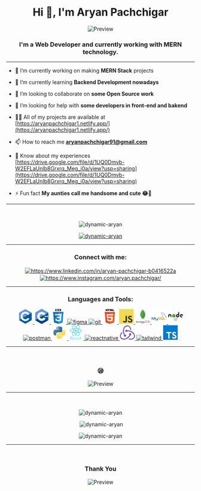 <h1 align="center">Hi 👋, I'm Aryan Pachchigar</h1>
<p align="center">
  <img src="https://media.giphy.com/media/mFAqvhuSxrgbkqJdRI/giphy.gif?cid=790b76117dd5xrt2emc7earsnfgopmt61xuawb4chhstdu41&ep=v1_gifs_search&rid=giphy.gif&ct=g" alt="Preview" height="200" />
</p>
<h3 align="center">I'm a Web Developer and currently working with MERN technology.</h3>

<hr >

- 🔭 I’m currently working on making **MERN Stack** projects 

- 🌱 I’m currently learning **Backend Development nowadays**

- 👯 I’m looking to collaborate on **some Open Source work**

- 🤝 I’m looking for help with **some developers in front-end and bakend**

- 👨‍💻 All of my projects are available at [https://aryanpachchigar1.netlify.app/](https://aryanpachchigar1.netlify.app/)

- 📫 How to reach me **aryanpachchigar91@gmail.com**

- 📄 Know about my experiences [https://drive.google.com/file/d/1UQ0Dmvb-W2EFLaUnIb8Grxrq_Meg_i0a/view?usp=sharing](https://drive.google.com/file/d/1UQ0Dmvb-W2EFLaUnIb8Grxrq_Meg_i0a/view?usp=sharing)

- ⚡ Fun fact **My aunties call me handsome and cute 😂🤣**

<hr>  
<br>
<p align="center"> <img src="https://komarev.com/ghpvc/?username=dynamic-aryan&label=Profile%20views&color=0e75b6&style=flat" alt="dynamic-aryan" /> </p>

<p align="center"> <a href="https://github.com/ryo-ma/github-profile-trophy"><img src="https://github-profile-trophy.vercel.app/?username=dynamic-aryan" alt="dynamic-aryan" /></a> </p>

<hr>
<h3 align="center">Connect with me:</h3>
<p align="center">
<a href="https://linkedin.com/in/https://www.linkedin.com/in/aryan-pachchigar-b0416522a" target="blank"><img align="center" src="https://raw.githubusercontent.com/rahuldkjain/github-profile-readme-generator/master/src/images/icons/Social/linked-in-alt.svg" alt="https://www.linkedin.com/in/aryan-pachchigar-b0416522a" height="30" width="40" /></a>
<a href="https://instagram.com/https://www.instagram.com/aryan.pachchigar/" target="blank"><img align="center" src="https://raw.githubusercontent.com/rahuldkjain/github-profile-readme-generator/master/src/images/icons/Social/instagram.svg" alt="https://www.instagram.com/aryan.pachchigar/" height="30" width="40" /></a>
</p>
<hr>

<h3 align="center">Languages and Tools:</h3>
<p align="center"> <a href="https://www.cprogramming.com/" target="_blank" rel="noreferrer"> <img src="https://raw.githubusercontent.com/devicons/devicon/master/icons/c/c-original.svg" alt="c" width="40" height="40"/> </a> <a href="https://www.w3schools.com/cpp/" target="_blank" rel="noreferrer"> <img src="https://raw.githubusercontent.com/devicons/devicon/master/icons/cplusplus/cplusplus-original.svg" alt="cplusplus" width="40" height="40"/> </a> <a href="https://www.w3schools.com/css/" target="_blank" rel="noreferrer"> <img src="https://raw.githubusercontent.com/devicons/devicon/master/icons/css3/css3-original-wordmark.svg" alt="css3" width="40" height="40"/> </a> <a href="https://www.figma.com/" target="_blank" rel="noreferrer"> <img src="https://www.vectorlogo.zone/logos/figma/figma-icon.svg" alt="figma" width="40" height="40"/> </a> <a href="https://git-scm.com/" target="_blank" rel="noreferrer"> <img src="https://www.vectorlogo.zone/logos/git-scm/git-scm-icon.svg" alt="git" width="40" height="40"/> </a> <a href="https://www.w3.org/html/" target="_blank" rel="noreferrer"> <img src="https://raw.githubusercontent.com/devicons/devicon/master/icons/html5/html5-original-wordmark.svg" alt="html5" width="40" height="40"/> </a> <a href="https://developer.mozilla.org/en-US/docs/Web/JavaScript" target="_blank" rel="noreferrer"> <img src="https://raw.githubusercontent.com/devicons/devicon/master/icons/javascript/javascript-original.svg" alt="javascript" width="40" height="40"/> </a> <a href="https://www.mongodb.com/" target="_blank" rel="noreferrer"> <img src="https://raw.githubusercontent.com/devicons/devicon/master/icons/mongodb/mongodb-original-wordmark.svg" alt="mongodb" width="40" height="40"/> </a> <a href="https://www.mysql.com/" target="_blank" rel="noreferrer"> <img src="https://raw.githubusercontent.com/devicons/devicon/master/icons/mysql/mysql-original-wordmark.svg" alt="mysql" width="40" height="40"/> </a> <a href="https://nodejs.org" target="_blank" rel="noreferrer"> <img src="https://raw.githubusercontent.com/devicons/devicon/master/icons/nodejs/nodejs-original-wordmark.svg" alt="nodejs" width="40" height="40"/> </a> <a href="https://postman.com" target="_blank" rel="noreferrer"> <img src="https://www.vectorlogo.zone/logos/getpostman/getpostman-icon.svg" alt="postman" width="40" height="40"/> </a> <a href="https://www.python.org" target="_blank" rel="noreferrer"> <img src="https://raw.githubusercontent.com/devicons/devicon/master/icons/python/python-original.svg" alt="python" width="40" height="40"/> </a> <a href="https://reactjs.org/" target="_blank" rel="noreferrer"> <img src="https://raw.githubusercontent.com/devicons/devicon/master/icons/react/react-original-wordmark.svg" alt="react" width="40" height="40"/> </a> <a href="https://reactnative.dev/" target="_blank" rel="noreferrer"> <img src="https://reactnative.dev/img/header_logo.svg" alt="reactnative" width="40" height="40"/> </a> <a href="https://redux.js.org" target="_blank" rel="noreferrer"> <img src="https://raw.githubusercontent.com/devicons/devicon/master/icons/redux/redux-original.svg" alt="redux" width="40" height="40"/> </a> <a href="https://tailwindcss.com/" target="_blank" rel="noreferrer"> <img src="https://www.vectorlogo.zone/logos/tailwindcss/tailwindcss-icon.svg" alt="tailwind" width="40" height="40"/> </a> <a href="https://www.typescriptlang.org/" target="_blank" rel="noreferrer"> <img src="https://raw.githubusercontent.com/devicons/devicon/master/icons/typescript/typescript-original.svg" alt="typescript" width="40" height="40"/> </a> </p>
<hr>
<br>


<h3 align="center">😪</h3>
<p align="center">
  <img src="https://media.giphy.com/media/11KzOet1ElBDz2/giphy.gif?cid=790b76116kd185nre0g7wliautuzj4frhp7yt8rfko17ew9x&ep=v1_gifs_search&rid=giphy.gif&ct=g" alt="Preview" width="450" />
</p>
<hr>
<br>

<div align="center">
<p><img src="https://github-readme-stats.vercel.app/api/top-langs?username=dynamic-aryan&locale=en&hide_title=false&layout=compact&card_width=320&langs_count=5&theme=dracula&hide_border=false" height="190" alt="dynamic-aryan"  /></p>

<p>&nbsp;<img src="https://github-readme-stats.vercel.app/api?username=dynamic-aryan&hide_title=false&hide_rank=false&show_icons=true&include_all_commits=true&count_private=true&disable_animations=false&theme=dracula&locale=en&hide_border=false" height="200" alt="dynamic-aryan"  /></p>

<p >
  <img src="https://streak-stats.demolab.com?user=dynamic-aryan&locale=en&mode=daily&theme=dark&hide_border=false&border_radius=5&order=3" height="220" alt="dynamic-aryan"  />
</p>
</div>

<hr>
<br>

<h3 align="center">Thank You</h3>
<p align="center">
  <img src="https://media.giphy.com/media/mpjwypbzcxkeujtMhx/giphy.gif?cid=790b76110n5xulz5xe9dghmjnxyujrxv122mndge55hqn4d3&ep=v1_gifs_search&rid=giphy.gif&ct=g" alt="Preview" width="300" />
</p>
